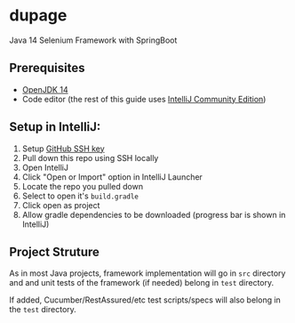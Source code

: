 # dupage
Java 14 Selenium Framework with SpringBoot

## Prerequisites
- [OpenJDK 14](https://adoptopenjdk.net/?variant=openjdk14&jvmVariant=hotspot)
- Code editor (the rest of this guide uses [IntelliJ Community Edition](https://www.jetbrains.com/idea/download/#section=mac))

## Setup in IntelliJ:
1. Setup [GitHub SSH key](https://help.github.com/en/github/authenticating-to-github/connecting-to-github-with-ssh)
2. Pull down this repo using SSH locally
3. Open IntelliJ
4. Click "Open or Import" option in IntelliJ Launcher
5. Locate the repo you pulled down
6. Select to open it's `build.gradle`
7. Click open as project
8. Allow gradle dependencies to be downloaded (progress bar is shown in IntelliJ)

## Project Struture
As in most Java projects, framework implementation will go in `src` directory and and unit tests of the framework (if needed) belong in `test` directory.

If added, Cucumber/RestAssured/etc test scripts/specs will also belong in the `test` directory.

